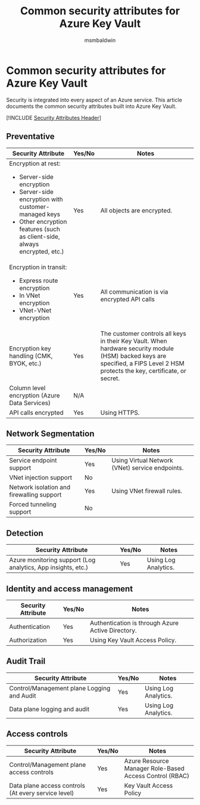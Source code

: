 ﻿---
title: Common security attributes for Azure Key Vault
description: A checklist of common security attributes for evaluating Azure Key Vault
services: key-vault
documentationcenter: ''
author: msmbaldwin
manager: barbkess

ms.service: key-vault
ms.topic: conceptual
ms.date: 04/16/2019
ms.author: mbaldwin

---
# Common security attributes for Azure Key Vault

Security is integrated into every aspect of an Azure service. This article documents the common security attributes built into Azure Key Vault. 

[!INCLUDE [Security Attributes Header](../../includes/security-attributes-header.md)]

## Preventative

| Security Attribute | Yes/No | Notes |
|---|---|--|
| Encryption at rest:<ul><li>Server-side encryption</li><li>Server-side encryption with customer-managed keys</li><li>Other encryption features (such as client-side, always encrypted, etc.)</ul>| Yes | All objects are encrypted. |
| Encryption in transit:<ul><li>Express route encryption</li><li>In VNet encryption</li><li>VNet-VNet encryption</ul>| Yes | All communication is via encrypted API calls |
| Encryption key handling (CMK, BYOK, etc.)| Yes | The customer controls all keys in their Key Vault. When hardware security module (HSM) backed keys are specified, a FIPS Level 2 HSM protects the key, certificate, or secret. |
| Column level encryption (Azure Data Services)| N/A |  |
| API calls encrypted| Yes | Using HTTPS. |

## Network Segmentation

| Security Attribute | Yes/No | Notes |
|---|---|--|
| Service endpoint support| Yes | Using Virtual Network (VNet) service endpoints. |
| VNet injection support| No |  |
| Network isolation and firewalling support| Yes | Using VNet firewall rules. |
| Forced tunneling support| No |  |

## Detection

| Security Attribute | Yes/No | Notes|
|---|---|--|
| Azure monitoring support (Log analytics, App insights, etc.)| Yes | Using Log Analytics. |

## Identity and access management

| Security Attribute | Yes/No | Notes|
|---|---|--|
| Authentication| Yes | Authentication is through Azure Active Directory. |
| Authorization| Yes | Using Key Vault Access Policy. |


## Audit Trail

| Security Attribute | Yes/No | Notes|
|---|---|--|
| Control/Management plane Logging and Audit| Yes | Using Log Analytics. |
| Data plane logging and audit| Yes | Using Log Analytics. |

## Access controls

| Security Attribute | Yes/No | Notes|
|---|---|--|
| Control/Management plane access controls | Yes | Azure Resource Manager Role-Based Access Control (RBAC) |
| Data plane access controls (At every service level) | Yes | Key Vault Access Policy |
